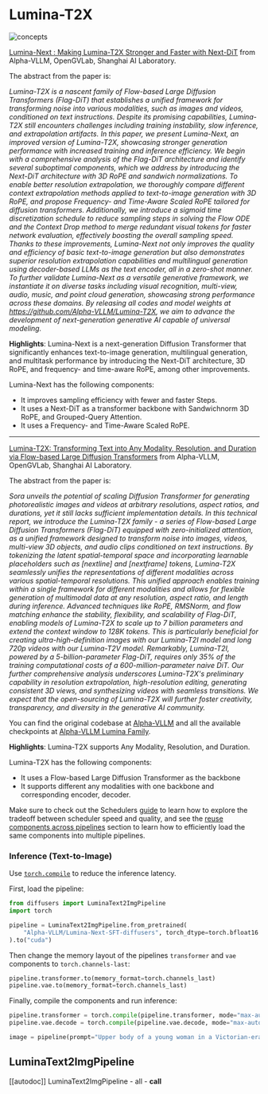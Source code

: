 <!--Copyright 2024 The HuggingFace Team. All rights reserved.

Licensed under the Apache License, Version 2.0 (the "License"); you may not use this file except in compliance with
the License. You may obtain a copy of the License at

http://www.apache.org/licenses/LICENSE-2.0

Unless required by applicable law or agreed to in writing, software distributed under the License is distributed on
an "AS IS" BASIS, WITHOUT WARRANTIES OR CONDITIONS OF ANY KIND, either express or implied. See the License for the
specific language governing permissions and limitations under the License.
-->

# Lumina-T2X
![concepts](https://github.com/Alpha-VLLM/Lumina-T2X/assets/54879512/9f52eabb-07dc-4881-8257-6d8a5f2a0a5a)

[Lumina-Next : Making Lumina-T2X Stronger and Faster with Next-DiT](https://github.com/Alpha-VLLM/Lumina-T2X/blob/main/assets/lumina-next.pdf) from Alpha-VLLM, OpenGVLab, Shanghai AI Laboratory.

The abstract from the paper is:

*Lumina-T2X is a nascent family of Flow-based Large Diffusion Transformers (Flag-DiT) that establishes a unified framework for transforming noise into various modalities, such as images and videos, conditioned on text instructions. Despite its promising capabilities, Lumina-T2X still encounters challenges including training instability, slow inference, and extrapolation artifacts. In this paper, we present Lumina-Next, an improved version of Lumina-T2X, showcasing stronger generation performance with increased training and inference efficiency. We begin with a comprehensive analysis of the Flag-DiT architecture and identify several suboptimal components, which we address by introducing the Next-DiT architecture with 3D RoPE and sandwich normalizations. To enable better resolution extrapolation, we thoroughly compare different context extrapolation methods applied to text-to-image generation with 3D RoPE, and propose Frequency- and Time-Aware Scaled RoPE tailored for diffusion transformers. Additionally, we introduce a sigmoid time discretization schedule to reduce sampling steps in solving the Flow ODE and the Context Drop method to merge redundant visual tokens for faster network evaluation, effectively boosting the overall sampling speed. Thanks to these improvements, Lumina-Next not only improves the quality and efficiency of basic text-to-image generation but also demonstrates superior resolution extrapolation capabilities and multilingual generation using decoder-based LLMs as the text encoder, all in a zero-shot manner. To further validate Lumina-Next as a versatile generative framework, we instantiate it on diverse tasks including visual recognition, multi-view, audio, music, and point cloud generation, showcasing strong performance across these domains. By releasing all codes and model weights at https://github.com/Alpha-VLLM/Lumina-T2X, we aim to advance the development of next-generation generative AI capable of universal modeling.*

**Highlights**: Lumina-Next is a next-generation Diffusion Transformer that significantly enhances text-to-image generation, multilingual generation, and multitask performance by introducing the Next-DiT architecture, 3D RoPE, and frequency- and time-aware RoPE, among other improvements.

Lumina-Next has the following components:
* It improves sampling efficiency with fewer and faster Steps.
* It uses a Next-DiT as a transformer backbone with Sandwichnorm 3D RoPE, and Grouped-Query Attention.
* It uses a Frequency- and Time-Aware Scaled RoPE.

---

[Lumina-T2X: Transforming Text into Any Modality, Resolution, and Duration via Flow-based Large Diffusion Transformers](https://arxiv.org/abs/2405.05945) from Alpha-VLLM, OpenGVLab, Shanghai AI Laboratory.

The abstract from the paper is:

*Sora unveils the potential of scaling Diffusion Transformer for generating photorealistic images and videos at arbitrary resolutions, aspect ratios, and durations, yet it still lacks sufficient implementation details. In this technical report, we introduce the Lumina-T2X family - a series of Flow-based Large Diffusion Transformers (Flag-DiT) equipped with zero-initialized attention, as a unified framework designed to transform noise into images, videos, multi-view 3D objects, and audio clips conditioned on text instructions. By tokenizing the latent spatial-temporal space and incorporating learnable placeholders such as [nextline] and [nextframe] tokens, Lumina-T2X seamlessly unifies the representations of different modalities across various spatial-temporal resolutions. This unified approach enables training within a single framework for different modalities and allows for flexible generation of multimodal data at any resolution, aspect ratio, and length during inference. Advanced techniques like RoPE, RMSNorm, and flow matching enhance the stability, flexibility, and scalability of Flag-DiT, enabling models of Lumina-T2X to scale up to 7 billion parameters and extend the context window to 128K tokens. This is particularly beneficial for creating ultra-high-definition images with our Lumina-T2I model and long 720p videos with our Lumina-T2V model. Remarkably, Lumina-T2I, powered by a 5-billion-parameter Flag-DiT, requires only 35% of the training computational costs of a 600-million-parameter naive DiT. Our further comprehensive analysis underscores Lumina-T2X's preliminary capability in resolution extrapolation, high-resolution editing, generating consistent 3D views, and synthesizing videos with seamless transitions. We expect that the open-sourcing of Lumina-T2X will further foster creativity, transparency, and diversity in the generative AI community.*


You can find the original codebase at [Alpha-VLLM](https://github.com/Alpha-VLLM/Lumina-T2X) and all the available checkpoints at [Alpha-VLLM Lumina Family](https://huggingface.co/collections/Alpha-VLLM/lumina-family-66423205bedb81171fd0644b).

**Highlights**: Lumina-T2X supports Any Modality, Resolution, and Duration.

Lumina-T2X has the following components:
* It uses a Flow-based Large Diffusion Transformer as the backbone
* It supports different any modalities with one backbone and corresponding encoder, decoder.

<Tip>

Make sure to check out the Schedulers [guide](../../using-diffusers/schedulers.md) to learn how to explore the tradeoff between scheduler speed and quality, and see the [reuse components across pipelines](../../using-diffusers/loading.md#reuse-a-pipeline) section to learn how to efficiently load the same components into multiple pipelines.

</Tip>

### Inference (Text-to-Image)

Use [`torch.compile`](https://huggingface.co/docs/diffusers/main/en/tutorials/fast_diffusion#torchcompile) to reduce the inference latency.

First, load the pipeline:

```python
from diffusers import LuminaText2ImgPipeline
import torch 

pipeline = LuminaText2ImgPipeline.from_pretrained(
	"Alpha-VLLM/Lumina-Next-SFT-diffusers", torch_dtype=torch.bfloat16
).to("cuda")
```

Then change the memory layout of the pipelines `transformer` and `vae` components to `torch.channels-last`:

```python
pipeline.transformer.to(memory_format=torch.channels_last)
pipeline.vae.to(memory_format=torch.channels_last)
```

Finally, compile the components and run inference:

```python
pipeline.transformer = torch.compile(pipeline.transformer, mode="max-autotune", fullgraph=True)
pipeline.vae.decode = torch.compile(pipeline.vae.decode, mode="max-autotune", fullgraph=True)

image = pipeline(prompt="Upper body of a young woman in a Victorian-era outfit with brass goggles and leather straps. Background shows an industrial revolution cityscape with smoky skies and tall, metal structures").images[0]
```

## LuminaText2ImgPipeline

[[autodoc]] LuminaText2ImgPipeline
	- all
	- __call__
	
